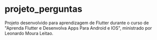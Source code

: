 # projeto_perguntas

Projeto desenvolvido para aprendizagem de Flutter durante o curso de "Aprenda Flutter e Desenvolva Apps Para Android e IOS", ministrado por Leonardo Moura Leitao.


